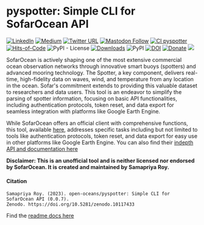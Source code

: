 # pyspotter: Simple CLI for SofarOcean API

[![LinkedIn](https://img.shields.io/badge/LinkedIn-0077B5?style=plastic&logo=linkedin&logoColor=white)](https://www.linkedin.com/in/samapriya/)
[![Medium](https://img.shields.io/badge/Medium-12100E?style=flat&logo=medium&logoColor=white)](https://medium.com/@samapriyaroy)
[![Twitter URL](https://img.shields.io/twitter/follow/samapriyaroy?style=social)](https://twitter.com/intent/follow?screen_name=samapriyaroy)
[![Mastodon Follow](https://img.shields.io/mastodon/follow/109627075086849826?domain=https%3A%2F%2Fmapstodon.space%2F)](https://mapstodon.space/@samapriya)
[![CI pyspotter](https://github.com/samapriya/pyspotter/actions/workflows/package_ci.yml/badge.svg)](https://github.com/samapriya/pyspotter/actions/workflows/package_ci.yml)
[![Hits-of-Code](https://hitsofcode.com/github/open-oceans/pyspotter?branch=main)](https://hitsofcode.com/github/open-oceans/pyspotter?branch=main)
![PyPI - License](https://img.shields.io/pypi/l/pyspotter)
[![Downloads](https://pepy.tech/badge/pyspotter)](https://pepy.tech/project/pyspotter)
![PyPI](https://img.shields.io/pypi/v/pyspotter)
[![DOI](https://zenodo.org/badge/DOI/10.5281/zenodo.5805519.svg)](https://doi.org/10.5281/zenodo.5805519)
[![Donate](https://img.shields.io/badge/Donate-Buy%20me%20a%20Chai-teal)](https://www.buymeacoffee.com/samapriya)
[![](https://img.shields.io/static/v1?label=Sponsor&message=%E2%9D%A4&logo=GitHub&color=%23fe8e86)](https://github.com/sponsors/samapriya)


SofarOcean is actively shaping one of the most extensive commercial ocean observation networks through innovative smart buoys (spotters) and advanced mooring technology. The Spotter, a key component, delivers real-time, high-fidelity data on waves, wind, and temperature from any location in the ocean. Sofar's commitment extends to providing this valuable dataset to researchers and data users. This tool is an endeavor to simplify the parsing of spotter information, focusing on basic API functionalities, including authentication protocols, token reset, and data export for seamless integration with platforms like Google Earth Engine.

While SofarOcean offers an official client with comprehensive functions, this tool, available [here](https://github.com/sofarocean/sofar-api-client-python), addresses specific tasks including but not limited to tools like authentication protocols, token reset, and data export for easy use in other platforms like Google Earth Engine. You can also find their [indepth API and documentation here](https://docs.sofarocean.com/)

**Disclaimer: This is an unofficial tool and is neither licensed nor endorsed by SofarOcean. It is created and maintained by Samapriya Roy.**

#### Citation

```
Samapriya Roy. (2023). open-oceans/pyspotter: Simple CLI for SofarOcean API (0.0.7).
Zenodo. https://doi.org/10.5281/zenodo.10117433
```

Find the [readme docs here](https://pyspotter.openoceans.xyz/)

